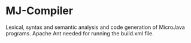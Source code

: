 # MJ-Compiler
 Lexical, syntax and semantic analysis and code generation of MicroJava programs.
Apache Ant needed for running the build.xml file.
